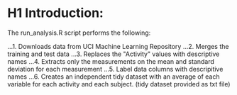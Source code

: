 # H1 Introduction:

The run_analysis.R script performs the following:

...1. Downloads data from UCI Machine Learning Repository
...2. Merges the training and test data
...3. Replaces the "Activity" values with descriptive names
...4. Extracts only the measurements on the mean and standard deviation for each measurement
...5. Label data columns with descripitive names
...6. Creates an independent tidy dataset with an average of each variable for each activity and each subject.  (tidy dataset provided as txt file)